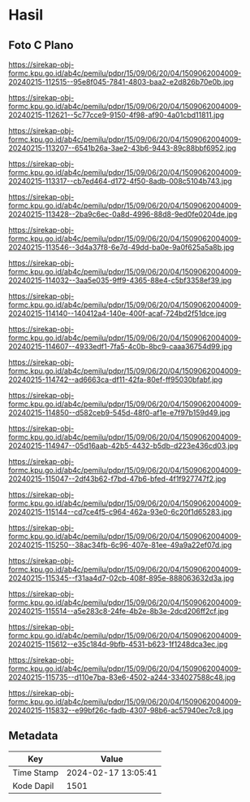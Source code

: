 # Hasil

## Foto C Plano

https://sirekap-obj-formc.kpu.go.id/ab4c/pemilu/pdpr/15/09/06/20/04/1509062004009-20240215-112515--95e8f045-7841-4803-baa2-e2d826b70e0b.jpg

https://sirekap-obj-formc.kpu.go.id/ab4c/pemilu/pdpr/15/09/06/20/04/1509062004009-20240215-112621--5c77cce9-9150-4f98-af90-4a01cbd11811.jpg

https://sirekap-obj-formc.kpu.go.id/ab4c/pemilu/pdpr/15/09/06/20/04/1509062004009-20240215-113207--6541b26a-3ae2-43b6-9443-89c88bbf6952.jpg

https://sirekap-obj-formc.kpu.go.id/ab4c/pemilu/pdpr/15/09/06/20/04/1509062004009-20240215-113317--cb7ed464-d172-4f50-8adb-008c5104b743.jpg

https://sirekap-obj-formc.kpu.go.id/ab4c/pemilu/pdpr/15/09/06/20/04/1509062004009-20240215-113428--2ba9c6ec-0a8d-4996-88d8-9ed0fe0204de.jpg

https://sirekap-obj-formc.kpu.go.id/ab4c/pemilu/pdpr/15/09/06/20/04/1509062004009-20240215-113546--3d4a37f8-6e7d-49dd-ba0e-9a0f625a5a8b.jpg

https://sirekap-obj-formc.kpu.go.id/ab4c/pemilu/pdpr/15/09/06/20/04/1509062004009-20240215-114032--3aa5e035-9ff9-4365-88e4-c5bf3358ef39.jpg

https://sirekap-obj-formc.kpu.go.id/ab4c/pemilu/pdpr/15/09/06/20/04/1509062004009-20240215-114140--140412a4-140e-400f-acaf-724bd2f51dce.jpg

https://sirekap-obj-formc.kpu.go.id/ab4c/pemilu/pdpr/15/09/06/20/04/1509062004009-20240215-114607--4933edf1-7fa5-4c0b-8bc9-caaa36754d99.jpg

https://sirekap-obj-formc.kpu.go.id/ab4c/pemilu/pdpr/15/09/06/20/04/1509062004009-20240215-114742--ad6663ca-df11-42fa-80ef-ff95030bfabf.jpg

https://sirekap-obj-formc.kpu.go.id/ab4c/pemilu/pdpr/15/09/06/20/04/1509062004009-20240215-114850--d582ceb9-545d-48f0-af1e-e7f97b159d49.jpg

https://sirekap-obj-formc.kpu.go.id/ab4c/pemilu/pdpr/15/09/06/20/04/1509062004009-20240215-114947--05d16aab-42b5-4432-b5db-d223e436cd03.jpg

https://sirekap-obj-formc.kpu.go.id/ab4c/pemilu/pdpr/15/09/06/20/04/1509062004009-20240215-115047--2df43b62-f7bd-47b6-bfed-4f1f927747f2.jpg

https://sirekap-obj-formc.kpu.go.id/ab4c/pemilu/pdpr/15/09/06/20/04/1509062004009-20240215-115144--cd7ce4f5-c964-462a-93e0-6c20f1d65283.jpg

https://sirekap-obj-formc.kpu.go.id/ab4c/pemilu/pdpr/15/09/06/20/04/1509062004009-20240215-115250--38ac34fb-6c96-407e-81ee-49a9a22ef07d.jpg

https://sirekap-obj-formc.kpu.go.id/ab4c/pemilu/pdpr/15/09/06/20/04/1509062004009-20240215-115345--f31aa4d7-02cb-408f-895e-888063632d3a.jpg

https://sirekap-obj-formc.kpu.go.id/ab4c/pemilu/pdpr/15/09/06/20/04/1509062004009-20240215-115514--a5e283c8-24fe-4b2e-8b3e-2dcd206ff2cf.jpg

https://sirekap-obj-formc.kpu.go.id/ab4c/pemilu/pdpr/15/09/06/20/04/1509062004009-20240215-115612--e35c184d-9bfb-4531-b623-1f1248dca3ec.jpg

https://sirekap-obj-formc.kpu.go.id/ab4c/pemilu/pdpr/15/09/06/20/04/1509062004009-20240215-115735--d110e7ba-83e6-4502-a244-334027588c48.jpg

https://sirekap-obj-formc.kpu.go.id/ab4c/pemilu/pdpr/15/09/06/20/04/1509062004009-20240215-115832--e99bf26c-fadb-4307-98b6-ac57940ec7c8.jpg


## Metadata

| Key        | Value               |
| ---------- | ------------------- |
| Time Stamp | 2024-02-17 13:05:41 |
| Kode Dapil | 1501                |



